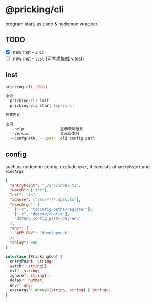# @pricking/cli

program start, as esno & nodemon wrapper.

## TODO

* [x] new inst - `init`
* [ ] new inst - `test` [可考虑集成 vitest]

## inst

```bash
pricking-cli [命令]

命令：
  pricking-cli init
  pricking-cli start [options]

程式启动

选项：
  --help                显示帮助信息                                      [布尔]
  --version             显示版本号                                        [布尔]
  --confgPath, --cpath  cli config path                                 [字符串]
```

## config

such as nodemon config, exclude `exec`, it consists of `entryPoint` and `execArgs`

```json
{
  "entryPoint": "./src/index.ts",
  "watch": ["src"],
  "ext": "ts",
  "ignore": ["src/**/*.spec.ts"],
  "execArgs": [
    ["-r", "tsconfig-paths/register"],
    ["-r", "dotenv/config"],
    "dotenv_config_path=.dev-env"
  ],
  "env": {
    "APP_ENV": "development"
  },
  "delay": 500
}
```

```ts
interface IPrickingConf {
  entryPoint: string;
  watch?: string[];
  ext?: string;
  ignore?: string[];
  delay?: number;
  env?: any;
  execArgs?: Array<[string, string] | string>;
}
```
